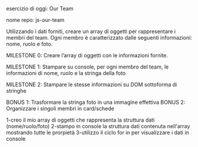 esercizio di oggi: Our Team


nome repo: js-our-team


Utilizzando i dati forniti, creare un array di oggetti per rappresentare i membri del team. Ogni membro è caratterizzato dalle seguenti informazioni: nome, ruolo e foto.


MILESTONE 0: Creare l’array di oggetti con le informazioni fornite.

MILESTONE 1: Stampare su console, per ogni membro del team, le informazioni di nome, ruolo e la stringa della foto

MILESTONE 2: Stampare le stesse informazioni su DOM sottoforma di stringhe

 <!-- ---------------------------------------------- -->
BONUS 1: Trasformare la stringa foto in una immagine effettiva
BONUS 2: Organizzare i singoli membri in card/schede
<!-- ------------------------------------------------ -->

<!-- pseudo codice -->

1-creo il mio array di oggetti che rappresenta la struttura dati (nome/ruolo/foto)
2-stampo in console la struttura dati contenuta nell'array mostrando tutte le prorpietà
3-utilizzo il ciclo for in per visualizzare i dati in console